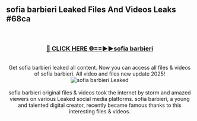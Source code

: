 ## sofia barbieri Leaked Files And Videos Leaks #68ca
<br>
<div align="center">
<h3><a href="https://watchclip.my.id/sofia barbieri" rel="nofollow">🔴 CLICK HERE 🌐==►►sofia barbieri</a></h3>
<br>
Get sofia barbieri leaked all content. Now you can access all files & videos of sofia barbieri. All video and files new update 2025!
<br>
<a href="https://watchclip.my.id/sofia barbieri" rel="nofollow" data-target="animated-image.originalLink"><img src="https://i.ibb.co.com/WyWwxjT/player-gif2.gif" alt="sofia barbieri Leaked" style="max-width: 100%; display: inline-block;" data-target="animated-image.originalImage"></a>
<br><br>
sofia barbieri original files & videos took the internet by storm and amazed viewers on various Leaked social media platforms. sofia barbieri, a young and talented digital creator, recently became famous thanks to this interesting files & videos.
</div>
<br>